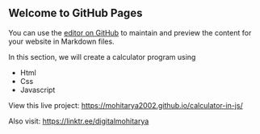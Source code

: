 ## Welcome to GitHub Pages

You can use the [editor on GitHub](https://github.com/mohitarya2002/calculator-in-js/edit/main/README.md) to maintain and preview the content for your website in Markdown files.

In this section, we will create a calculator program using  
- Html
- Css
- Javascript

View this live project: https://mohitarya2002.github.io/calculator-in-js/

Also visit: https://linktr.ee/digitalmohitarya




